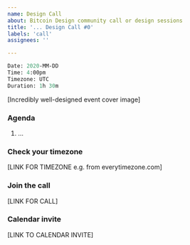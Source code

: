 ```yaml
---
name: Design Call
about: Bitcoin Design community call or design sessions
title: '... Design Call #0'
labels: 'call'
assignees: ''

---
```


```meta
Date: 2020-MM-DD
Time: 4:00pm
Timezone: UTC
Duration: 1h 30m
```

[Incredibly well-designed event cover image]

### Agenda

1. ...

### Check your timezone

[LINK FOR TIMEZONE e.g. from everytimezone.com]

### Join the call

[LINK FOR CALL]

### Calendar invite

[LINK TO CALENDAR INVITE]
